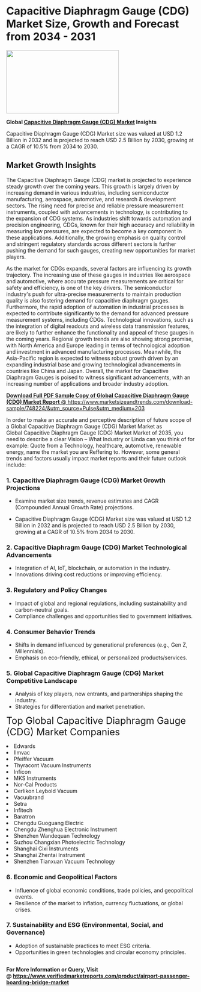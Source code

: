 <H1>Capacitive Diaphragm Gauge (CDG) Market Size, Growth and Forecast from 2034 - 2031</H1><img class="aligncenter size-medium wp-image-584254" src="https://thirdeyenews.in/wp-content/uploads/2034/09/Global-Market-Research-300x168.jpeg" alt="" width="300" height="168" /><p><strong>Global&nbsp;<a href="https://www.marketsizeandtrends.com/download-sample/748224/&amp;utm_source=Pulse&amp;utm_medium=203">Capacitive Diaphragm Gauge (CDG) Market</a> Insights</strong></p><p>Capacitive Diaphragm Gauge (CDG) Market size was valued at USD 1.2 Billion in 2032 and is projected to reach USD 2.5 Billion by 2030, growing at a CAGR of 10.5% from 2034 to 2030.</p><p><h2>Market Growth Insights</h2> <p>The Capacitive Diaphragm Gauge (CDG) market is projected to experience steady growth over the coming years. This growth is largely driven by increasing demand in various industries, including semiconductor manufacturing, aerospace, automotive, and research & development sectors. The rising need for precise and reliable pressure measurement instruments, coupled with advancements in technology, is contributing to the expansion of CDG systems. As industries shift towards automation and precision engineering, CDGs, known for their high accuracy and reliability in measuring low pressures, are expected to become a key component in these applications. Additionally, the growing emphasis on quality control and stringent regulatory standards across different sectors is further pushing the demand for such gauges, creating new opportunities for market players.</p> <p><a href="https://www.example.com/sample-download" target="_blank"></a></p> <p>As the market for CDGs expands, several factors are influencing its growth trajectory. The increasing use of these gauges in industries like aerospace and automotive, where accurate pressure measurements are critical for safety and efficiency, is one of the key drivers. The semiconductor industry's push for ultra-precise measurements to maintain production quality is also fostering demand for capacitive diaphragm gauges. Furthermore, the rapid adoption of automation in industrial processes is expected to contribute significantly to the demand for advanced pressure measurement systems, including CDGs. Technological innovations, such as the integration of digital readouts and wireless data transmission features, are likely to further enhance the functionality and appeal of these gauges in the coming years. Regional growth trends are also showing strong promise, with North America and Europe leading in terms of technological adoption and investment in advanced manufacturing processes. Meanwhile, the Asia-Pacific region is expected to witness robust growth driven by an expanding industrial base and growing technological advancements in countries like China and Japan. Overall, the market for Capacitive Diaphragm Gauges is poised to witness significant advancements, with an increasing number of applications and broader industry adoption. <p><a href="https://www.example.com/more-insights" target="_blank"></p><p><span class=""><strong>Download Full PDF Sample Copy of Global Capacitive Diaphragm Gauge (CDG) Market Report</strong> @ <a href="https://www.marketsizeandtrends.com/download-sample/748224/&amp;utm_source=Pulse&amp;utm_medium=203" target="_blank">https://www.marketsizeandtrends.com/download-sample/748224/&amp;utm_source=Pulse&amp;utm_medium=203</a></span></p><p>In order to make an accurate and perceptive description of future scope of a Global&nbsp;Capacitive Diaphragm Gauge (CDG) Market Market as Global&nbsp;Capacitive Diaphragm Gauge (CDG) Market Market of 2035, you need to describe a clear Vision &ndash; What Industry or Linda can you think of for example: Quote from a Technology, healthcare, automotive, renewable energy, name the market you are Reffering to. However, some general trends and factors usually impact market reports and their future outlook include:</p><h3>1.&nbsp;<strong>Capacitive Diaphragm Gauge (CDG) Market Growth Projections</strong></h3><ul><li>Examine market size trends, revenue estimates and CAGR (Compounded Annual Growth Rate) projections.</li><li><p>Capacitive Diaphragm Gauge (CDG) Market size was valued at USD 1.2 Billion in 2032 and is projected to reach USD 2.5 Billion by 2030, growing at a CAGR of 10.5% from 2034 to 2030.</p></li></ul><h3>2.&nbsp;<strong>Capacitive Diaphragm Gauge (CDG) Market Technological Advancements</strong></h3><ul><li>Integration of AI, IoT, blockchain, or automation in the industry.</li><li>Innovations driving cost reductions or improving efficiency.</li></ul><h3>3.&nbsp;<strong>Regulatory and Policy Changes</strong></h3><ul><li>Impact of global and regional regulations, including sustainability and carbon-neutral goals.</li><li>Compliance challenges and opportunities tied to government initiatives.</li></ul><h3>4.&nbsp;<strong>Consumer Behavior Trends</strong></h3><ul><li>Shifts in demand influenced by generational preferences (e.g., Gen Z, Millennials).</li><li>Emphasis on eco-friendly, ethical, or personalized products/services.</li></ul><h3>5.&nbsp;<strong>Global Capacitive Diaphragm Gauge (CDG) Market Competitive Landscape</strong></h3><ul><li>Analysis of key players, new entrants, and partnerships shaping the industry.</li><li>Strategies for differentiation and market penetration.</li></ul><p data-pm-slice="1 1 []"><span style="color: inherit; font-family: inherit; font-size: 25px;">Top Global Capacitive Diaphragm Gauge (CDG) Market Companies</span></p><div class="" data-test-id=""><p><li>Edwards</li><li> Ilmvac</li><li> Pfeiffer Vacuum</li><li> Thyracont Vacuum Instruments</li><li> Inficon</li><li> MKS Instruments</li><li> Nor-Cal Products</li><li> Oerlikon Leybold Vacuum</li><li> Vacuubrand</li><li> Setra</li><li> Infitech</li><li> Baratron</li><li> Chengdu Guoguang Electric</li><li> Chengdu Zhenghua Electronic Instrument</li><li> Shenzhen Wandequan Technology</li><li> Suzhou Changxian Photoelectric Technology</li><li> Shanghai Cixi Instruments</li><li> Shanghai Zhentai Instrument</li><li> Shenzhen Tianxuan Vacuum Technology</li></p></div><h3>6.&nbsp;<strong>Economic and Geopolitical Factors</strong></h3><ul><li>Influence of global economic conditions, trade policies, and geopolitical events.</li><li>Resilience of the market to inflation, currency fluctuations, or global crises.</li></ul><h3>7.&nbsp;<strong>Sustainability and ESG (Environmental, Social, and Governance)</strong></h3><ul><li>Adoption of sustainable practices to meet ESG criteria.</li><li>Opportunities in green technologies and circular economy principles.</li></ul><h2><strong style="font-size: 14px;">For More Information or Query, Visit @&nbsp;</strong><a style="background-color: #ffffff; font-size: 14px;" href="https://www.marketsizeandtrends.com/report/capacitive-diaphragm-gauge-cdg-market/" target="_blank">https://www.verifiedmarketreports.com/product/airport-passenger-boarding-bridge-market</a></h2>
